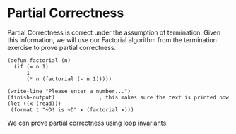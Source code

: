 # Partial Correctness 

Partial Correctness is correct under the assumption of termination. Given this information, we will use our Factorial algorithm from the termination exercise to prove partial correctness. 
```
(defun factorial (n)
  (if (= n 1)              
      1                           
      (* n (factorial (- n 1))))) 

(write-line "Please enter a number...")
(finish-output)              ; this makes sure the text is printed now
(let ((x (read)))
 (format t "~D! is ~D" x (factorial x)))
 ```

We can prove partial correctness using loop invariants. 
